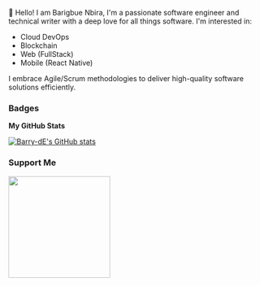 👋 Hello! I am Barigbue Nbira, I'm a passionate software engineer and technical writer with a deep love for all things software.
I'm interested in:
- Cloud DevOps
- Blockchain
- Web (FullStack)
- Mobile (React Native)

I embrace Agile/Scrum methodologies to deliver high-quality software solutions efficiently. 

### Badges

<b>My GitHub Stats</b>

<a href="http://www.github.com/Barry-dE"><img src="https://github-readme-stats.vercel.app/api?username=Barry-dE&show_icons=true&hide=&count_private=true&title_color=ffffff&text_color=ffffff&icon_color=f97316&bg_color=000000&hide_border=true&show_icons=true" alt="Barry-dE's GitHub stats" /></a>


### Support Me

<a href="https://www.buymeacoffee.com/Barigbue Nbira"><img src="https://cdn.buymeacoffee.com/buttons/v2/default-yellow.png" width="200" /></a>
